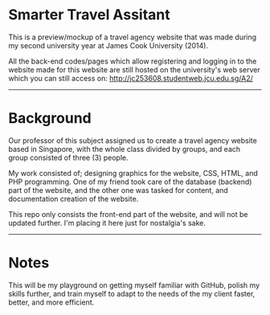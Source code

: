 # Smarter Travel Assitant
This is a preview/mockup of a travel agency website that was made during my second university year at James Cook University (2014).

All the back-end codes/pages which allow registering and logging in to the website made for this website are still hosted on the university's web server which you can still access on:
http://jc253608.studentweb.jcu.edu.sg/A2/
- - -
# Background
Our professor of this subject assigned us to create a travel agency website based in Singapore, with the whole class divided by groups, and each group consisted of three (3) people.

My work consisted of; designing graphics for the website, CSS, HTML, and PHP programming. One of my friend took care of the database (backend) part of the website, and the other one was tasked for content, and documentation creation of the website.

This repo only consists the front-end part of the website, and will not be updated further. 
I'm placing it here just for nostalgia's sake.
- - -
# Notes
This will be my playground on getting myself familiar with GitHub, polish my skills further, and train myself to adapt to the needs of the my client faster, better, and more efficient.
